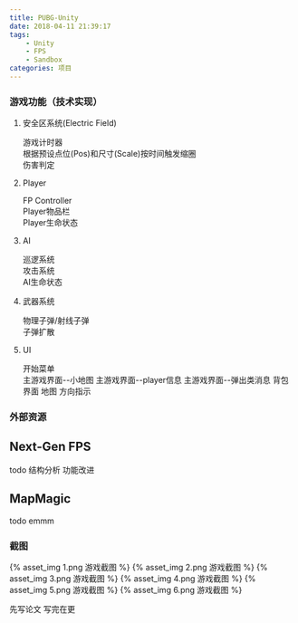 ```yaml
---
title: PUBG-Unity
date: 2018-04-11 21:39:17
tags: 
    - Unity
    - FPS
    - Sandbox
categories: 项目
---
```


### 游戏功能（技术实现）

1. 安全区系统(Electric Field)

    游戏计时器  
    根据预设点位(Pos)和尺寸(Scale)按时间触发缩圈  
    伤害判定

2. Player

    FP Controller  
    Player物品栏  
    Player生命状态  

3. AI

    巡逻系统  
    攻击系统  
    AI生命状态  

4. 武器系统

    物理子弹/射线子弹  
    子弹扩散  

5. UI

    开始菜单  
    主游戏界面--小地图
    主游戏界面--player信息
    主游戏界面--弹出类消息
    背包界面
    地图
    方向指示


### 外部资源

## Next-Gen FPS

todo 结构分析 功能改进

## MapMagic

todo emmm

### 截图
{% asset_img 1.png 游戏截图 %}
{% asset_img 2.png 游戏截图 %}
{% asset_img 3.png 游戏截图 %}
{% asset_img 4.png 游戏截图 %}
{% asset_img 5.png 游戏截图 %}
{% asset_img 6.png 游戏截图 %}


先写论文 写完在更